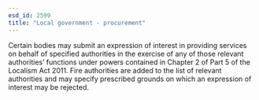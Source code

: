 ```yaml
---
esd_id: 2599
title: "Local government - procurement"
---
```


Certain bodies may submit an expression of interest in providing services on behalf of specified authorities in the exercise of any of those relevant authorities’ functions under powers contained in Chapter 2 of Part 5 of the Localism Act 2011.  Fire authorities are added to the list of relevant authorities and may specify prescribed grounds on which an expression of interest may be rejected.

